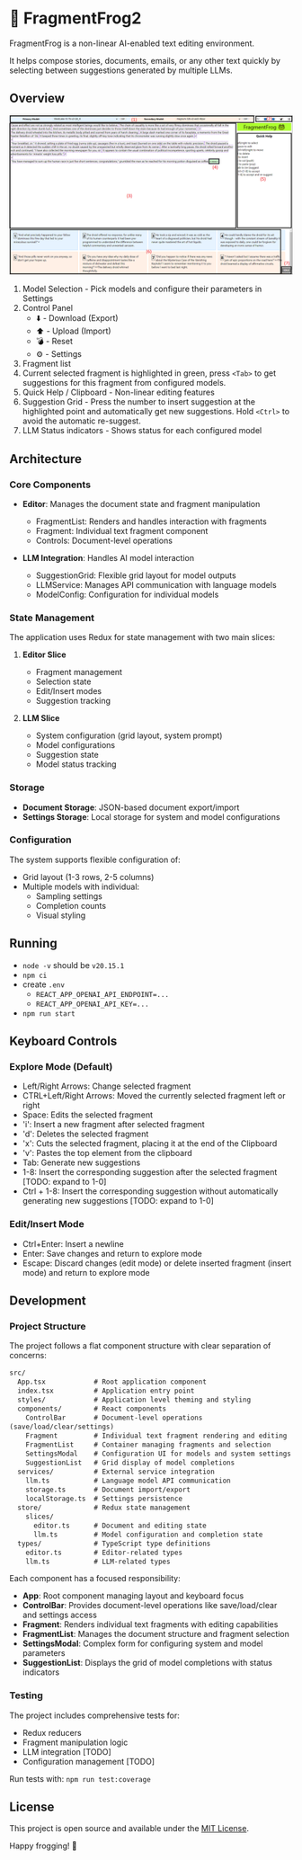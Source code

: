 # 🐸 FragmentFrog2

FragmentFrog is a non-linear AI-enabled text editing environment.

It helps compose stories, documents, emails, or any other text quickly by selecting between suggestions generated by multiple LLMs.

## Overview

![FragmentFrog screenshot of explore mode](doc/fragmentfrog-annotated.png "FragmentFrog screenshot of explore mode")

1. Model Selection - Pick models and configure their parameters in Settings
2. Control Panel
   - ⬇️ - Download (Export)
   - ⬆️ - Upload (Import)
   - 💣 - Reset
   - ⚙️ - Settings
3. Fragment list
4. Current selected fragment is highlighted in green, press `<Tab>` to get suggestions for this fragment from configured models.
5. Quick Help / Clipboard - Non-linear editing features
6. Suggestion Grid - Press the number to insert suggestion at the highlighted point and automatically get new suggestions. Hold `<Ctrl>` to avoid the automatic re-suggest.
7. LLM Status indicators - Shows status for each configured model

## Architecture

### Core Components

- **Editor**: Manages the document state and fragment manipulation
  - FragmentList: Renders and handles interaction with fragments
  - Fragment: Individual text fragment component
  - Controls: Document-level operations

- **LLM Integration**: Handles AI model interaction
  - SuggestionGrid: Flexible grid layout for model outputs
  - LLMService: Manages API communication with language models
  - ModelConfig: Configuration for individual models

### State Management

The application uses Redux for state management with two main slices:

1. **Editor Slice**
   - Fragment management
   - Selection state
   - Edit/Insert modes
   - Suggestion tracking

2. **LLM Slice**
   - System configuration (grid layout, system prompt)
   - Model configurations
   - Suggestion state
   - Model status tracking

### Storage

- **Document Storage**: JSON-based document export/import
- **Settings Storage**: Local storage for system and model configurations

### Configuration

The system supports flexible configuration of:
- Grid layout (1-3 rows, 2-5 columns)
- Multiple models with individual:
  - Sampling settings
  - Completion counts
  - Visual styling

## Running

- `node -v` should be `v20.15.1`
- `npm ci`
- create `.env`
    - `REACT_APP_OPENAI_API_ENDPOINT=...`
    - `REACT_APP_OPENAI_API_KEY=...`
- `npm run start`

## Keyboard Controls

### Explore Mode (Default)
- Left/Right Arrows: Change selected fragment
- CTRL+Left/Right Arrows: Moved the currently selected fragment left or right
- Space: Edits the selected fragment
- 'i': Insert a new fragment after selected fragment
- 'd': Deletes the selected fragment
- 'x': Cuts the selected fragment, placing it at the end of the Clipboard
- 'v': Pastes the top element from the clipboard
- Tab: Generate new suggestions
- 1-8: Insert the corresponding suggestion after the selected fragment [TODO: expand to 1-0]
- Ctrl + 1-8: Insert the corresponding suggestion without automatically generating new suggestions [TODO: expand to 1-0]

### Edit/Insert Mode
- Ctrl+Enter: Insert a newline
- Enter: Save changes and return to explore mode
- Escape: Discard changes (edit mode) or delete inserted fragment (insert mode) and return to explore mode

## Development

### Project Structure

The project follows a flat component structure with clear separation of concerns:

```
src/
  App.tsx            # Root application component
  index.tsx          # Application entry point
  styles/            # Application level theming and styling
  components/        # React components
    ControlBar       # Document-level operations (save/load/clear/settings)
    Fragment         # Individual text fragment rendering and editing
    FragmentList     # Container managing fragments and selection
    SettingsModal    # Configuration UI for models and system settings
    SuggestionList   # Grid display of model completions
  services/          # External service integration
    llm.ts           # Language model API communication
    storage.ts       # Document import/export
    localStorage.ts  # Settings persistence
  store/             # Redux state management
    slices/
      editor.ts      # Document and editing state
      llm.ts         # Model configuration and completion state
  types/             # TypeScript type definitions
    editor.ts        # Editor-related types
    llm.ts           # LLM-related types
```

Each component has a focused responsibility:
- **App**: Root component managing layout and keyboard focus
- **ControlBar**: Provides document-level operations like save/load/clear and settings access
- **Fragment**: Renders individual text fragments with editing capabilities
- **FragmentList**: Manages the document structure and fragment selection
- **SettingsModal**: Complex form for configuring system and model parameters
- **SuggestionList**: Displays the grid of model completions with status indicators

### Testing
The project includes comprehensive tests for:
- Redux reducers
- Fragment manipulation logic
- LLM integration [TODO]
- Configuration management [TODO]

Run tests with: `npm run test:coverage`

## License

This project is open source and available under the [MIT License](LICENSE).

Happy frogging! 🐸
